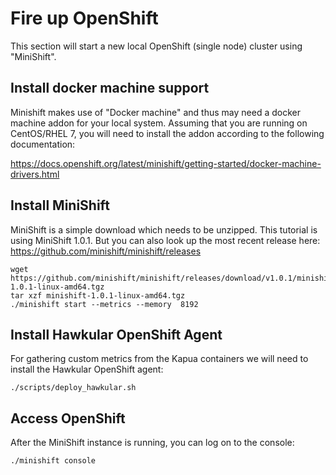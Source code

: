 # Fire up OpenShift

This section will start a new local OpenShift (single node) cluster
using "MiniShift".

## Install docker machine support

Minishift makes use of "Docker machine" and thus may need a docker machine addon for your
local system. Assuming that you are running on CentOS/RHEL 7, you will need to install the
addon according to the following documentation:

https://docs.openshift.org/latest/minishift/getting-started/docker-machine-drivers.html

## Install MiniShift

MiniShift is a simple download which needs to be unzipped. This tutorial is using
MiniShift 1.0.1. But you can also look up the most recent release here: https://github.com/minishift/minishift/releases

    wget https://github.com/minishift/minishift/releases/download/v1.0.1/minishift-1.0.1-linux-amd64.tgz
    tar xzf minishift-1.0.1-linux-amd64.tgz
    ./minishift start --metrics --memory  8192

## Install Hawkular OpenShift Agent

For gathering custom metrics from the Kapua containers we will need to install
the Hawkular OpenShift agent: 

    ./scripts/deploy_hawkular.sh

## Access OpenShift

After the MiniShift instance is running, you can log on to the console:

    ./minishift console
